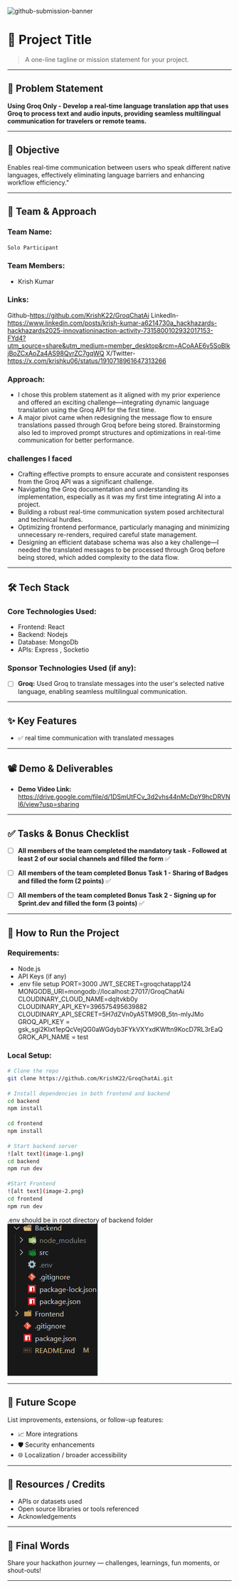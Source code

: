 ![github-submission-banner](https://github.com/user-attachments/assets/a1493b84-e4e2-456e-a791-ce35ee2bcf2f)

# 🚀 Project Title

> A one-line tagline or mission statement for your project.

---

## 📌 Problem Statement

**Using Groq Only -**
**Develop a real-time language translation app that uses Groq to process text and audio inputs, providing seamless multilingual communication for travelers or remote teams.**

---

## 🎯 Objective

Enables real-time communication between users who speak different native languages, effectively eliminating language barriers and enhancing workflow efficiency."

---

## 🧠 Team & Approach

### Team Name:  
`Solo Participant`

### Team Members:  
- Krish Kumar 

### Links: 
 Github-https://github.com/KrishK22/GroqChatAi
 LinkedIn-https://www.linkedin.com/posts/krish-kumar-a6214730a_hackhazards-hackhazards2025-innovationinaction-activity-7315800102932017153-FYd4?utm_source=share&utm_medium=member_desktop&rcm=ACoAAE6v5SoBlkjBoZCxAoZa4AS98QvrZC7gqWQ
 X/Twitter-https://x.com/krishku06/status/1910718961647313266

### Approach:  
- I chose this problem statement as it aligned with my prior experience and offered an exciting challenge—integrating dynamic language translation using the Groq API for the first time.
- A major pivot came when redesigning the message flow to ensure translations passed through Groq before being stored. Brainstorming also led to improved prompt structures and optimizations in real-time communication for better performance.


### challenges I faced 
- Crafting effective prompts to ensure accurate and consistent responses from the Groq API was a significant challenge.
- Navigating the Groq documentation and understanding its implementation, especially as it was my first time integrating AI into a project.
- Building a robust real-time communication system posed architectural and technical hurdles.
- Optimizing frontend performance, particularly managing and minimizing unnecessary re-renders, required careful state management.
- Designing an efficient database schema was also a key challenge—I needed the translated messages to be processed through Groq before being stored, which added complexity to the data flow.


---

## 🛠️ Tech Stack

### Core Technologies Used:
- Frontend: React
- Backend: Nodejs
- Database: MongoDb
- APIs: Express , Socketio


### Sponsor Technologies Used (if any):
- [ ] **Groq:** Used Groq to translate messages into the user's selected native language, enabling seamless multilingual communication.
---

## ✨ Key Features

- ✅ real time communication with translated messages 

---

## 📽️ Demo & Deliverables

- **Demo Video Link:** https://drive.google.com/file/d/1DSmUtFCv_3d2vhs44nMcDpY9hcDRVNl6/view?usp=sharing

---

## ✅ Tasks & Bonus Checklist

- [ ] **All members of the team completed the mandatory task - Followed at least 2 of our social channels and filled the form** ✅ 
- [ ] **All members of the team completed Bonus Task 1 - Sharing of Badges and filled the form (2 points)**  ✅
- [ ] **All members of the team completed Bonus Task 2 - Signing up for Sprint.dev and filled the form (3 points)** ✅


---

## 🧪 How to Run the Project

### Requirements:
- Node.js 
- API Keys (if any)
- .env file setup 
    PORT=3000
    JWT_SECRET=groqchatapp124
    MONGODB_URI=mongodb://localhost:27017/GroqChatAi
    CLOUDINARY_CLOUD_NAME=dqltvkb0y
    CLOUDINARY_API_KEY=396575495639882
    CLOUDINARY_API_SECRET=5H7dZVn0yA5TM90B_5tn-mlyJMo
    GROQ_API_KEY = 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
    GROK_API_NAME = test

### Local Setup:
```bash
# Clone the repo
git clone https://github.com/KrishK22/GroqChatAi.git

# Install dependencies in both frontend and backend 
cd backend 
npm install

cd frontend
npm install

# Start backend server
![alt text](image-1.png)
cd backend
npm run dev

#Start Frontend 
![alt text](image-2.png)
cd frontend
npm run dev
```

.env should be in root directory of backend folder
![alt text](image.png)

---

## 🧬 Future Scope

List improvements, extensions, or follow-up features:

- 📈 More integrations  
- 🛡️ Security enhancements  
- 🌐 Localization / broader accessibility  

---

## 📎 Resources / Credits

- APIs or datasets used  
- Open source libraries or tools referenced  
- Acknowledgements  

---

## 🏁 Final Words

Share your hackathon journey — challenges, learnings, fun moments, or shout-outs!

---